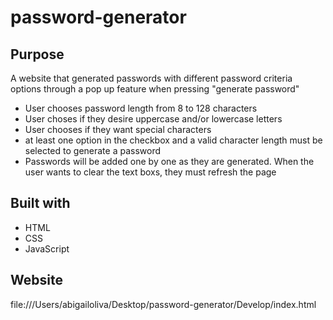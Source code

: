 # password-generator

## Purpose
A website that generated passwords with different password criteria options through a pop up feature when pressing "generate password"
* User chooses password length from 8 to 128 characters
* User choses if they desire uppercase and/or lowercase letters
* User chooses if they want special characters
* at least one option in the checkbox and a valid character length must be selected to generate a password
* Passwords will be added one by one as they are generated. When the user wants to clear the text boxs, they must refresh the page 

## Built with 
* HTML
* CSS
* JavaScript

## Website
file:///Users/abigailoliva/Desktop/password-generator/Develop/index.html

